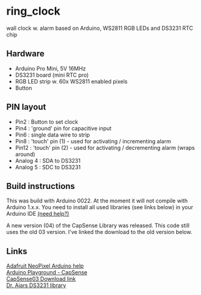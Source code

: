 ring_clock
==========

wall clock w. alarm based on Arduino, WS2811 RGB LEDs and DS3231 RTC chip

Hardware
--------
- Arduino Pro Mini, 5V 16MHz
- DS3231 board (mini RTC pro)
- RGB LED strip w. 60x WS2811 enabled pixels 
- Button

PIN layout
----------
- Pin2 : Button to set clock
- Pin4 : 'ground' pin for capacitive input
- Pin6 : single data wire to strip
- Pin8 : 'touch' pin (1) - used for activating / incrementing alarm
- Pin12 : 'touch' pin (2) - used for activating / decrementing alarm (wraps around)
- Analog 4 : SDA to DS3231
- Analog 5 : SDC to DS3231

Build instructions
------------------

This was build with Arduino 0022. At the moment it will not compile with Arduino 1.x.x.
You need to install all used libraries (see links below) in your Arduino IDE [(need help?)](http://arduino.cc/en/Guide/Libraries)

A new version (04) of the CapSense Library was released. This code still uses the old 03 version. 
I've linked the download to the old version below. 

Links
-----
[Adafruit NeoPixel Arduino help](http://learn.adafruit.com/adafruit-neopixel-uberguide/arduino-library)  
[Arduino Playground - CapSense](http://playground.arduino.cc//Main/CapacitiveSensor?from=Main.CapSense)  
[CapSense03 Download link](http://playground.arduino.cc/uploads/Main/CapacitiveSense003.zip)  
[Dr. Ajars DS3231 library](http://hacks.ayars.org/2011/04/ds3231-real-time-clock.html)  



